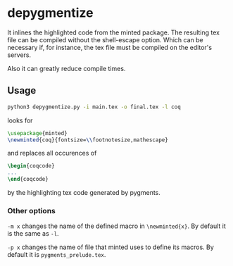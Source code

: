 # depygmentize

It inlines the highlighted code from the minted package. The resulting tex file
can be compiled without the shell-escape option. Which can be necessary if,
for instance, the tex file must be compiled on the editor's servers.

Also it can greatly reduce compile times.

## Usage
```bash
python3 depygmentize.py -i main.tex -o final.tex -l coq
```

looks for

```latex
\usepackage{minted}
\newminted{coq}{fontsize=\\footnotesize,mathescape}
```

and replaces all occurences of
```latex
\begin{coqcode}
...
\end{coqcode}
```

by the highlighting tex code generated by pygments.

### Other options
`-m x` changes the name of the defined macro in `\newminted{x}`. By default it
is the same as `-l`.

`-p x` changes the name of file that minted uses to define its macros. By
default it is `pygments_prelude.tex`.
